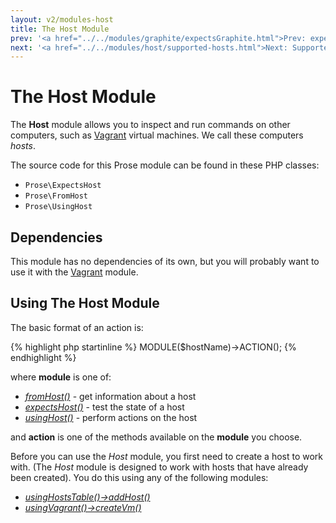 ```yaml
---
layout: v2/modules-host
title: The Host Module
prev: '<a href="../../modules/graphite/expectsGraphite.html">Prev: expectsGraphite()</a>'
next: '<a href="../../modules/host/supported-hosts.html">Next: Supported Hosts</a>'
---
```


# The Host Module

The __Host__ module allows you to inspect and run commands on other computers, such as [Vagrant](../vagrant/index.html) virtual machines.  We call these computers _hosts_.

The source code for this Prose module can be found in these PHP classes:

* `Prose\ExpectsHost`
* `Prose\FromHost`
* `Prose\UsingHost`

## Dependencies

This module has no dependencies of its own, but you will probably want to use it with the [Vagrant](../vagrant/index.html) module.

## Using The Host Module

The basic format of an action is:

{% highlight php startinline %}
MODULE($hostName)->ACTION();
{% endhighlight %}

where __module__ is one of:

* _[fromHost()](fromHost.html)_ - get information about a host
* _[expectsHost()](expectsHost.html)_ - test the state of a host
* _[usingHost()](usingHost.html)_ - perform actions on the host

and __action__ is one of the methods available on the __module__ you choose.

Before you can use the _Host_ module, you first need to create a host to work with.  (The _Host_ module is designed to work with hosts that have already been created).  You do this using any of the following modules:

* _[usingHostsTable()->addHost()](../hoststable/usingHostsTable.html#addhost)_
* _[usingVagrant()->createVm()](../vagrant/usingVagrant.html#createvm)_